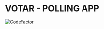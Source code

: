 # VOTAR - POLLING APP

[![CodeFactor](https://www.codefactor.io/repository/github/shadyaziza/votar/badge/main)](https://www.codefactor.io/repository/gh/shadyaziza/votar/overview/main)
